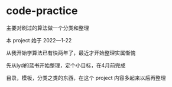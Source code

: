 # code-practice

主要对刷过的算法做一个分类和整理

本 project 始于 2022—1-22

从我开始学算法已有快两年了，最近才开始整理实属惭愧

先从lyd的蓝书开始整理，定个小目标，在4月前完成

目录，模板，分类之类的东西，在这个 project 内容多起来以后再整理
